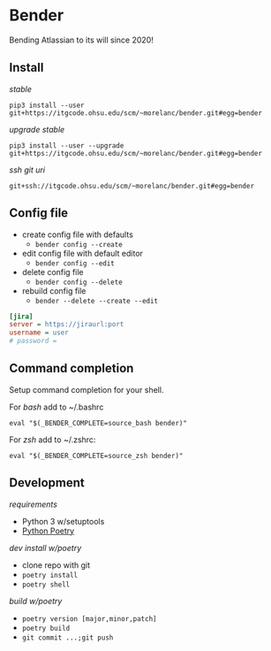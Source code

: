 # Bender

Bending Atlassian to its will since 2020!

## Install

*stable*

    pip3 install --user git+https://itgcode.ohsu.edu/scm/~morelanc/bender.git#egg=bender

*upgrade stable*

    pip3 install --user --upgrade git+https://itgcode.ohsu.edu/scm/~morelanc/bender.git#egg=bender

*ssh git uri*

    git+ssh://itgcode.ohsu.edu/scm/~morelanc/bender.git#egg=bender

## Config file

- create config file with defaults
  - `bender config --create`
- edit config file with default editor
  - `bender config --edit`
- delete config file
  - `bender config --delete`
- rebuild config file
  - `bender --delete --create --edit`

```ini
[jira]
server = https://jiraurl:port
username = user
# password = 
```

## Command completion

Setup command completion for your shell.

For *bash* add to ~/.bashrc

	eval "$(_BENDER_COMPLETE=source_bash bender)"

For *zsh* add to ~/.zshrc:

	eval "$(_BENDER_COMPLETE=source_zsh bender)"

## Development

*requirements*

- Python 3 w/setuptools
- [Python Poetry](https://python-poetry.org/)

*dev install w/poetry*

- clone repo with git
- `poetry install`
- `poetry shell`

*build w/poetry*

- `poetry version [major,minor,patch]`
- `poetry build`
- `git commit ...;git push`

